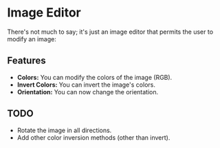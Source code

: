 # Image Editor

There's not much to say; it's just an image editor that permits the user to modify an image:

## Features
- **Colors:** You can modify the colors of the image (RGB).
- **Invert Colors:** You can invert the image's colors.
- **Orientation:** You can now change the orientation.

## TODO
- Rotate the image in all directions.
- Add other color inversion methods (other than invert).
